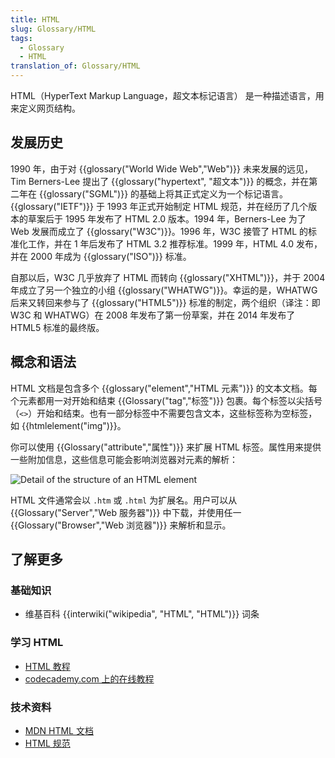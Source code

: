 ```yaml
---
title: HTML
slug: Glossary/HTML
tags:
  - Glossary
  - HTML
translation_of: Glossary/HTML
---
```

HTML（HyperText Markup Language，超文本标记语言） 是一种描述语言，用来定义网页结构。

## 发展历史

1990 年，由于对 {{glossary("World Wide Web","Web")}} 未来发展的远见，Tim Berners-Lee 提出了 {{glossary("hypertext", "超文本")}} 的概念，并在第二年在 {{glossary("SGML")}} 的基础上将其正式定义为一个标记语言。{{glossary("IETF")}} 于 1993 年正式开始制定 HTML 规范，并在经历了几个版本的草案后于 1995 年发布了 HTML 2.0 版本。1994 年，Berners-Lee 为了 Web 发展而成立了 {{glossary("W3C")}}。1996 年，W3C 接管了 HTML 的标准化工作，并在 1 年后发布了 HTML 3.2 推荐标准。1999 年，HTML 4.0 发布，并在 2000 年成为 {{glossary("ISO")}} 标准。

自那以后，W3C 几乎放弃了 HTML 而转向 {{glossary("XHTML")}}，并于 2004 年成立了另一个独立的小组 {{glossary("WHATWG")}}。幸运的是，WHATWG 后来又转回来参与了 {{glossary("HTML5")}} 标准的制定，两个组织（译注：即 W3C 和 WHATWG）在 2008 年发布了第一份草案，并在 2014 年发布了 HTML5 标准的最终版。

## 概念和语法

HTML 文档是包含多个 {{glossary("element","HTML 元素")}} 的文本文档。每个元素都用一对开始和结束 {{Glossary("tag","标签")}} 包裹。每个标签以尖括号（`<>`）开始和结束。也有一部分标签中不需要包含文本，这些标签称为空标签，如 {{htmlelement("img")}}。

你可以使用 {{Glossary("attribute","属性")}} 来扩展 HTML 标签。属性用来提供一些附加信息，这些信息可能会影响浏览器对元素的解析：

![Detail of the structure of an HTML element](anatomy-of-an-html-element.png)

HTML 文件通常会以 `.htm` 或 `.html` 为扩展名。用户可以从 {{Glossary("Server","Web 服务器")}} 中下载，并使用任一 {{Glossary("Browser","Web 浏览器")}} 来解析和显示。

## 了解更多

### 基础知识

- 维基百科 {{interwiki("wikipedia", "HTML", "HTML")}} 词条

### 学习 HTML

- [HTML 教程](/zh-CN/Learn/HTML)
- [codecademy.com 上的在线教程](https://www.codecademy.com/en/tracks/web)

### 技术资料

- [MDN HTML 文档](/zh-CN/docs/Web/HTML)
- [HTML 规范](https://www.w3.org/TR/html5/)
